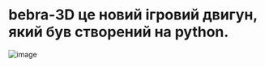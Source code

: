 # bebra-3D це новий ігровий двигун, який був створений на python.

![image](https://user-images.githubusercontent.com/114851989/209820850-dfc39831-bb98-45a0-afaf-3dcb77322e8b.png)

